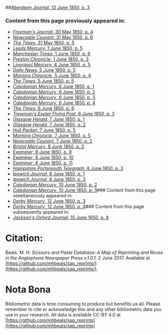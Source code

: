 ##[*Aberdeen Journal*, 12 June 1850, p. 3](https://mhbeals.github.io/sap_html/Aberdeen-Journal/Aberdeen-Journal-12-June-1850-p-3)

### Content from this page previously appeared in:
+ [*Freeman's Journal*, 30 May 1850, p. 4](https://mhbeals.github.io/sap_html/Freeman's-Journal/Freeman's-Journal-30-May-1850-p-4)
+ [*Newcastle Courant*, 31 May 1850, p. 6](https://mhbeals.github.io/sap_html/Newcastle-Courant/Newcastle-Courant-31-May-1850-p-6)
+ [*The Times*, 31 May 1850, p. 5](https://mhbeals.github.io/sap_html/The-Times/The-Times-31-May-1850-p-5)
+ [*Leeds Mercury*, 1 June 1850, p. 5](https://mhbeals.github.io/sap_html/Leeds-Mercury/Leeds-Mercury-1-June-1850-p-5)
+ [*Manchester Times*, 1 June 1850, p. 6](https://mhbeals.github.io/sap_html/Manchester-Times/Manchester-Times-1-June-1850-p-6)
+ [*Preston Chronicle*, 1 June 1850, p. 3](https://mhbeals.github.io/sap_html/Preston-Chronicle/Preston-Chronicle-1-June-1850-p-3)
+ [*Liverpool Mercury*, 4 June 1850, p. 5](https://mhbeals.github.io/sap_html/Liverpool-Mercury/Liverpool-Mercury-4-June-1850-p-5)
+ [*Daily News*, 5 June 1850, p. 5](https://mhbeals.github.io/sap_html/Daily-News/Daily-News-5-June-1850-p-5)
+ [*Morning Chronicle*, 5 June 1850, p. 4](https://mhbeals.github.io/sap_html/Morning-Chronicle/Morning-Chronicle-5-June-1850-p-4)
+ [*The Times*, 5 June 1850, p. 5](https://mhbeals.github.io/sap_html/The-Times/The-Times-5-June-1850-p-5)
+ [*Caledonian Mercury*, 6 June 1850, p. 1](https://mhbeals.github.io/sap_html/Caledonian-Mercury/Caledonian-Mercury-6-June-1850-p-1)
+ [*Caledonian Mercury*, 6 June 1850, p. 2](https://mhbeals.github.io/sap_html/Caledonian-Mercury/Caledonian-Mercury-6-June-1850-p-2)
+ [*Caledonian Mercury*, 6 June 1850, p. 3](https://mhbeals.github.io/sap_html/Caledonian-Mercury/Caledonian-Mercury-6-June-1850-p-3)
+ [*Caledonian Mercury*, 6 June 1850, p. 4](https://mhbeals.github.io/sap_html/Caledonian-Mercury/Caledonian-Mercury-6-June-1850-p-4)
+ [*The Times*, 6 June 1850, p. 6](https://mhbeals.github.io/sap_html/The-Times/The-Times-6-June-1850-p-6)
+ [*Trewman's Exeter Flying Post*, 6 June 1850, p. 3](https://mhbeals.github.io/sap_html/Trewman's-Exeter-Flying-Post/Trewman's-Exeter-Flying-Post-6-June-1850-p-3)
+ [*Glasgow Herald*, 7 June 1850, p. 1](https://mhbeals.github.io/sap_html/Glasgow-Herald/Glasgow-Herald-7-June-1850-p-1)
+ [*Glasgow Herald*, 7 June 1850, p. 2](https://mhbeals.github.io/sap_html/Glasgow-Herald/Glasgow-Herald-7-June-1850-p-2)
+ [*Hull Packet*, 7 June 1850, p. 5](https://mhbeals.github.io/sap_html/Hull-Packet/Hull-Packet-7-June-1850-p-5)
+ [*Morning Chronicle*, 7 June 1850, p. 5](https://mhbeals.github.io/sap_html/Morning-Chronicle/Morning-Chronicle-7-June-1850-p-5)
+ [*Newcastle Courant*, 7 June 1850, p. 2](https://mhbeals.github.io/sap_html/Newcastle-Courant/Newcastle-Courant-7-June-1850-p-2)
+ [*Bristol Mercury*, 8 June 1850, p. 2](https://mhbeals.github.io/sap_html/Bristol-Mercury/Bristol-Mercury-8-June-1850-p-2)
+ [*Examiner*, 8 June 1850, p. 9](https://mhbeals.github.io/sap_html/Examiner/Examiner-8-June-1850-p-9)
+ [*Examiner*, 8 June 1850, p. 10](https://mhbeals.github.io/sap_html/Examiner/Examiner-8-June-1850-p-10)
+ [*Examiner*, 8 June 1850, p. 11](https://mhbeals.github.io/sap_html/Examiner/Examiner-8-June-1850-p-11)
+ [*Hampshire Portsmouth Telegraph*, 8 June 1850, p. 3](https://mhbeals.github.io/sap_html/Hampshire-Portsmouth-Telegraph/Hampshire-Portsmouth-Telegraph-8-June-1850-p-3)
+ [*Ipswich Journal*, 8 June 1850, p. 1](https://mhbeals.github.io/sap_html/Ipswich-Journal/Ipswich-Journal-8-June-1850-p-1)
+ [*Ipswich Journal*, 8 June 1850, p. 3](https://mhbeals.github.io/sap_html/Ipswich-Journal/Ipswich-Journal-8-June-1850-p-3)
+ [*Caledonian Mercury*, 10 June 1850, p. 2](https://mhbeals.github.io/sap_html/Caledonian-Mercury/Caledonian-Mercury-10-June-1850-p-2)
+ [*Caledonian Mercury*, 10 June 1850, p. 3](https://mhbeals.github.io/sap_html/Caledonian-Mercury/Caledonian-Mercury-10-June-1850-p-3)### Content from this page simeltaneously appeared in:
+ [*Derby Mercury*, 12 June 1850, p. 3](https://mhbeals.github.io/sap_html/Derby-Mercury/Derby-Mercury-12-June-1850-p-3)
+ [*Derby Mercury*, 12 June 1850, p. 4](https://mhbeals.github.io/sap_html/Derby-Mercury/Derby-Mercury-12-June-1850-p-4)### Content from this page subsequently appeared in:
+ [*Jackson's Oxford Journal*, 15 June 1850, p. 4](https://mhbeals.github.io/sap_html/Jackson's-Oxford-Journal/Jackson's-Oxford-Journal-15-June-1850-p-4)
                    
# Citation: 

Beals. M. H. *Scissors and Paste Database: A Map of Reprinting and Reuse in the Anglophone Newspaper Press v.1.0.1.* 2 June 2017. Available at [https://github.com/mhbeals/sap_reprints/](https://github.com/mhbeals/sap_reprints/). 
                    
# Nota Bona

Bibliometric data is time consuming to produce but benefits us all. Please remember to cite or acknowledge this and any other bibliometric data you use in your research. All data is available CC-BY 4.0 at [https://github.com/mhbeals/sap_reprints](https://github.com/mhbeals/sap_reprints)